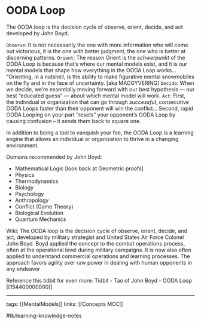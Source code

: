 # OODA Loop
The OODA loop is the decision cycle of observe, orient, decide, and act developed by John Boyd.

`Observe`: It is not necessarily the one with more information who will come out victorious, it is the one with better judgment, the one who is better at discerning patterns.
`Orient`: The reason Orient is the *schwerpunkt* of the OODA Loop is because that’s where our mental models exist, and it is our mental models that shape how everything in the OODA Loop works... "Orienting, in a nutshell, is the ability to make figurative mental snowmobiles on the fly and in the face of uncertainty. [aka MACGYVERING]
`Decide`: When we decide, we’re essentially moving forward with our best hypothesis — our best “educated guess” — about which mental model will work.
`Act`: First, the individual or organization that can go through *successful*, consecutive OODA Loops faster than their opponent will win the conflict... Second, rapid OODA Looping on your part “resets” your opponent’s OODA Loop by causing confusion – it sends them back to square one.

In addition to being a tool to vanquish your foe, the OODA Loop is a learning engine that allows an individual or organization to thrive in a changing environment.

Domains recommended by John Boyd:

* Mathematical Logic [look back at Geometric proofs]
* Physics
* Thermodynamics
* Biology
* Psychology
* Anthropology
* Conflict (Game Theory)
* Biological Evolution
* Quantum Mechanics

Wiki: The OODA loop is the decision cycle of observe, orient, decide, and act, developed by military strategist and United States Air Force Colonel John Boyd. Boyd applied the concept to the combat operations process, often at the operational level during military campaigns. It is now also often applied to understand commercial operations and learning processes. The approach favors agility over raw power in dealing with human opponents in any endeavor

Reference this tidbit for even more: Tidbit - Tao of John Boyd - OODA Loop [[154400000000]]

- - - -
tags: [[MentalModels]]
links: [[Concepts MOC]]

#tk/learning-knowledge-notes
